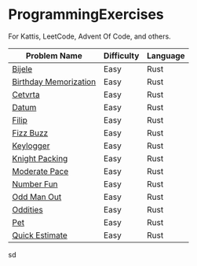 # ProgrammingExercises
For Kattis, LeetCode, Advent Of Code, and others. 


|Problem Name|Difficulty|Language|
|--|--|--|
|[Bijele](https://open.kattis.com/problems/bijele)|Easy|Rust|
|[Birthday Memorization](https://open.kattis.com/problems/fodelsedagsmemorisering)|Easy|Rust|
|[Cetvrta](https://open.kattis.com/problems/cetvrta)|Easy|Rust|
|[Datum](https://open.kattis.com/problems/datum)|Easy|Rust|
|[Filip](https://open.kattis.com/problems/filip)|Easy|Rust|
|[Fizz Buzz](https://open.kattis.com/problems/fizzbuzz)|Easy|Rust|
|[Keylogger](https://open.kattis.com/problems/keylogger)|Easy|Rust|
|[Knight Packing](https://open.kattis.com/problems/knightpacking)|Easy|Rust|
|[Moderate Pace](https://open.kattis.com/problems/moderatepace)|Easy|Rust|
|[Number Fun](https://open.kattis.com/problems/numberfun)|Easy|Rust|
|[Odd Man Out](https://open.kattis.com/problems/oddmanout)|Easy|Rust|
|[Oddities](https://open.kattis.com/problems/oddities)|Easy|Rust|
|[Pet](https://open.kattis.com/problems/pet)|Easy|Rust|
|[Quick Estimate](https://open.kattis.com/problems/quickestimate)|Easy|Rust|

sd
